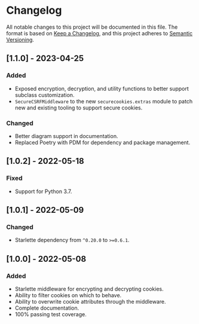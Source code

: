 # Changelog

All notable changes to this project will be documented in this file. The format is based on [Keep a Changelog](https://keepachangelog.com/en/1.0.0/),
and this project adheres to [Semantic Versioning](https://semver.org/spec/v2.0.0.html).

## [1.1.0] - 2023-04-25

### Added

- Exposed encryption, decryption, and utility functions to better support subclass customization.
- `SecureCSRFMiddleware` to the new `securecookies.extras` module to patch new and existing tooling to support secure cookies.

### Changed

- Better diagram support in documentation.
- Replaced Poetry with PDM for dependency and package management.

## [1.0.2] - 2022-05-18

### Fixed

- Support for Python 3.7.

## [1.0.1] - 2022-05-09

### Changed

- Starlette dependency from `^0.20.0` to `>=0.6.1`.

## [1.0.0] - 2022-05-08

### Added

- Starlette middleware for encrypting and decrypting cookies.
- Ability to filter cookies on which to behave.
- Ability to overwrite cookie attributes through the middleware.
- Complete documentation.
- 100% passing test coverage.
